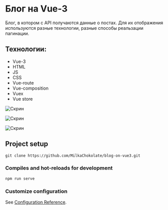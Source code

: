 # Блог на Vue-3
Блог, в котором с API получаются данные о постах. Для их отображения используются разные технологии, разные способы реальзации пагинации.

## Технологии:
* Vue-3
* HTML
* JS
* CSS
* Vue-route
* Vue-composition
* Vuex
* Vue store

<image
  src="/posts-screen.png"
  alt="Скрин"
  caption="Скрин">
  
<image
  src="/aboutMyself-screen.png"
  alt="Скрин"
  caption="Скрин">
  
<image
  src="/about-project-screen.png"
  alt="Скрин"
  caption="Скрин">

## Project setup
```
git clone https://github.com/MilkaChokolate/blog-on-vue3.git
```

### Compiles and hot-reloads for development
```
npm run serve
```

### Customize configuration
See [Configuration Reference](https://cli.vuejs.org/config/).
